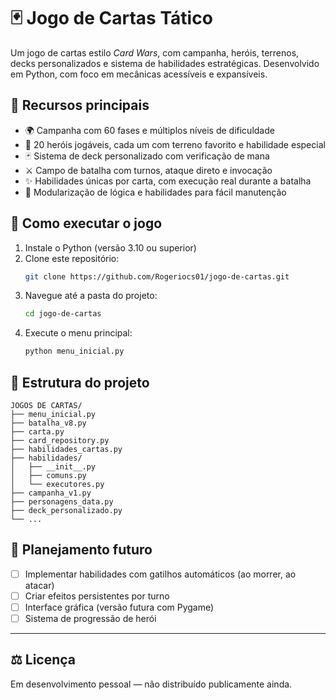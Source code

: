 # 🃏 Jogo de Cartas Tático

Um jogo de cartas estilo *Card Wars*, com campanha, heróis, terrenos, decks personalizados e sistema de habilidades estratégicas. Desenvolvido em Python, com foco em mecânicas acessíveis e expansíveis.

## 🔹 Recursos principais

- 🌍 Campanha com 60 fases e múltiplos níveis de dificuldade
- 🤙 20 heróis jogáveis, cada um com terreno favorito e habilidade especial
- 🃏 Sistema de deck personalizado com verificação de mana
- ⚔️ Campo de batalha com turnos, ataque direto e invocação
- ✨ Habilidades únicas por carta, com execução real durante a batalha
- 🔄 Modularização de lógica e habilidades para fácil manutenção

## 🚀 Como executar o jogo

1. Instale o Python (versão 3.10 ou superior)
2. Clone este repositório:
   ```bash
   git clone https://github.com/Rogeriocs01/jogo-de-cartas.git
   ```
3. Navegue até a pasta do projeto:
   ```bash
   cd jogo-de-cartas
   ```
4. Execute o menu principal:
   ```bash
   python menu_inicial.py
   ```

## 📁 Estrutura do projeto

```
JOGOS DE CARTAS/
├── menu_inicial.py
├── batalha_v8.py
├── carta.py
├── card_repository.py
├── habilidades_cartas.py
├── habilidades/
│   ├── __init__.py
│   ├── comuns.py
│   └── executores.py
├── campanha_v1.py
├── personagens_data.py
├── deck_personalizado.py
└── ...
```

## 📌 Planejamento futuro

- [ ] Implementar habilidades com gatilhos automáticos (ao morrer, ao atacar)
- [ ] Criar efeitos persistentes por turno
- [ ] Interface gráfica (versão futura com Pygame)
- [ ] Sistema de progressão de herói

---

## ⚖️ Licença

Em desenvolvimento pessoal — não distribuído publicamente ainda.